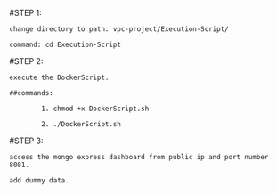 #STEP 1:

    change directory to path: vpc-project/Execution-Script/
    
    command: cd Execution-Script

#STEP 2:
    
    execute the DockerScript.
    
    ##commands:
    
            1. chmod +x DockerScript.sh
    
            2. ./DockerScript.sh

#STEP 3:
    
    access the mongo express dashboard from public ip and port number 8081.
    
    add dummy data.

